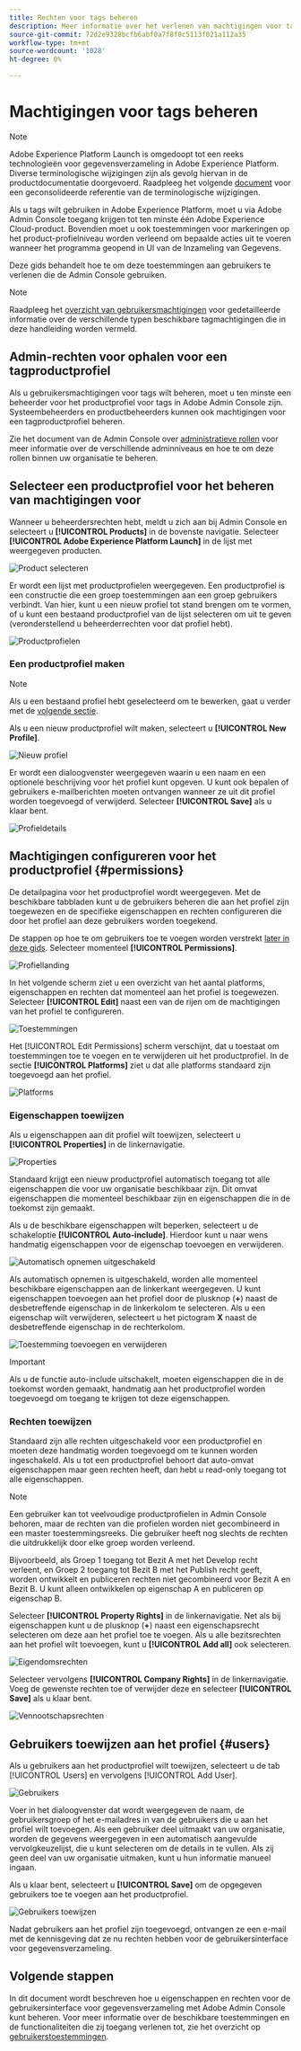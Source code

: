 ```yaml
---
title: Rechten voor tags beheren
description: Meer informatie over het verlenen van machtigingen voor tags in Adobe Experience Platform.
source-git-commit: 72d2e9328bcfb6abf0a7f8f0c5113f021a112a35
workflow-type: tm+mt
source-wordcount: '1028'
ht-degree: 0%

---
```


# Machtigingen voor tags beheren

>[!NOTE]
>
>Adobe Experience Platform Launch is omgedoopt tot een reeks technologieën voor gegevensverzameling in Adobe Experience Platform. Diverse terminologische wijzigingen zijn als gevolg hiervan in de productdocumentatie doorgevoerd. Raadpleeg het volgende [document](../../term-updates.md) voor een geconsolideerde referentie van de terminologische wijzigingen.

Als u tags wilt gebruiken in Adobe Experience Platform, moet u via Adobe Admin Console toegang krijgen tot ten minste één Adobe Experience Cloud-product. Bovendien moet u ook toestemmingen voor markeringen op het product-profielniveau worden verleend om bepaalde acties uit te voeren wanneer het programma geopend in UI van de Inzameling van Gegevens.

Deze gids behandelt hoe te om deze toestemmingen aan gebruikers te verlenen die de Admin Console gebruiken.

>[!NOTE]
>
>Raadpleeg het [overzicht van gebruikersmachtigingen](./user-permissions.md) voor gedetailleerde informatie over de verschillende typen beschikbare tagmachtigingen die in deze handleiding worden vermeld.

## Admin-rechten voor ophalen voor een tagproductprofiel

Als u gebruikersmachtigingen voor tags wilt beheren, moet u ten minste een beheerder voor het productprofiel voor tags in Adobe Admin Console zijn. Systeembeheerders en productbeheerders kunnen ook machtigingen voor een tagproductprofiel beheren.

Zie het document van de Admin Console over [administratieve rollen](https://helpx.adobe.com/enterprise/admin-guide.html/enterprise/using/admin-roles.ug.html) voor meer informatie over de verschillende adminniveaus en hoe te om deze rollen binnen uw organisatie te beheren.

## Selecteer een productprofiel voor het beheren van machtigingen voor

Wanneer u beheerdersrechten hebt, meldt u zich aan bij Admin Console en selecteert u **[!UICONTROL Products]** in de bovenste navigatie. Selecteer **[!UICONTROL Adobe Experience Platform Launch]** in de lijst met weergegeven producten.

![Product selecteren](../../images/ui/administration/manage-permissions/select-product.png)

Er wordt een lijst met productprofielen weergegeven. Een productprofiel is een constructie die een groep toestemmingen aan een groep gebruikers verbindt. Van hier, kunt u een nieuw profiel tot stand brengen om te vormen, of u kunt een bestaand productprofiel van de lijst selecteren om uit te geven (veronderstellend u beheerderrechten voor dat profiel hebt).

![Productprofielen](../../images/ui/administration/manage-permissions/product-profiles.png)

### Een productprofiel maken

>[!NOTE]
>
>Als u een bestaand profiel hebt geselecteerd om te bewerken, gaat u verder met de [volgende sectie](#permissions).

Als u een nieuw productprofiel wilt maken, selecteert u **[!UICONTROL New Profile]**.

![Nieuw profiel](../../images/ui/administration/manage-permissions/new-profile-button.png)

Er wordt een dialoogvenster weergegeven waarin u een naam en een optionele beschrijving voor het profiel kunt opgeven. U kunt ook bepalen of gebruikers e-mailberichten moeten ontvangen wanneer ze uit dit profiel worden toegevoegd of verwijderd. Selecteer **[!UICONTROL Save]** als u klaar bent.

![Profieldetails](../../images/ui/administration/manage-permissions/profile-details.png)

## Machtigingen configureren voor het productprofiel {#permissions}

De detailpagina voor het productprofiel wordt weergegeven. Met de beschikbare tabbladen kunt u de gebruikers beheren die aan het profiel zijn toegewezen en de specifieke eigenschappen en rechten configureren die door het profiel aan deze gebruikers worden toegekend.

De stappen op hoe te om gebruikers toe te voegen worden verstrekt [later in deze gids](#users). Selecteer momenteel **[!UICONTROL Permissions]**.

![Profiellanding](../../images/ui/administration/manage-permissions/profile-landing.png)

In het volgende scherm ziet u een overzicht van het aantal platforms, eigenschappen en rechten dat momenteel aan het profiel is toegewezen. Selecteer **[!UICONTROL Edit]** naast een van de rijen om de machtigingen van het profiel te configureren.

![Toestemmingen](../../images/ui/administration/manage-permissions/edit-permissions.png)

Het [!UICONTROL Edit Permissions] scherm verschijnt, dat u toestaat om toestemmingen toe te voegen en te verwijderen uit het productprofiel. In de sectie **[!UICONTROL Platforms]** ziet u dat alle platforms standaard zijn toegevoegd aan het profiel.

![Platforms](../../images/ui/administration/manage-permissions/platforms.png)

### Eigenschappen toewijzen

Als u eigenschappen aan dit profiel wilt toewijzen, selecteert u **[!UICONTROL Properties]** in de linkernavigatie.

![Properties](../../images/ui/administration/manage-permissions/properties.png)

Standaard krijgt een nieuw productprofiel automatisch toegang tot alle eigenschappen die voor uw organisatie beschikbaar zijn. Dit omvat eigenschappen die momenteel beschikbaar zijn en eigenschappen die in de toekomst zijn gemaakt.

Als u de beschikbare eigenschappen wilt beperken, selecteert u de schakeloptie **[!UICONTROL Auto-include]**. Hierdoor kunt u naar wens handmatig eigenschappen voor de eigenschap toevoegen en verwijderen.

![Automatisch opnemen uitgeschakeld](../../images/ui/administration/manage-permissions/auto-include-off.png)

Als automatisch opnemen is uitgeschakeld, worden alle momenteel beschikbare eigenschappen aan de linkerkant weergegeven. U kunt eigenschappen toevoegen aan het profiel door de plusknop (**+**) naast de desbetreffende eigenschap in de linkerkolom te selecteren. Als u een eigenschap wilt verwijderen, selecteert u het pictogram **X** naast de desbetreffende eigenschap in de rechterkolom.

![Toestemming toevoegen en verwijderen](../../images/ui/administration/manage-permissions/add-remove-permission.png)

>[!IMPORTANT]
>
>Als u de functie auto-include uitschakelt, moeten eigenschappen die in de toekomst worden gemaakt, handmatig aan het productprofiel worden toegevoegd om toegang te krijgen tot deze eigenschappen.

### Rechten toewijzen

Standaard zijn alle rechten uitgeschakeld voor een productprofiel en moeten deze handmatig worden toegevoegd om te kunnen worden ingeschakeld. Als u tot een productprofiel behoort dat auto-omvat eigenschappen maar geen rechten heeft, dan hebt u read-only toegang tot alle eigenschappen.

>[!NOTE]
>
>Een gebruiker kan tot veelvoudige productprofielen in Admin Console behoren, maar de rechten van die profielen worden niet gecombineerd in een master toestemmingsreeks. Die gebruiker heeft nog slechts de rechten die uitdrukkelijk door elke groep worden verleend.
>
>Bijvoorbeeld, als Groep 1 toegang tot Bezit A met het Develop recht verleent, en Groep 2 toegang tot Bezit B met het Publish recht geeft, worden ontwikkelt en publiceren rechten niet gecombineerd voor Bezit A en Bezit B. U kunt alleen ontwikkelen op eigenschap A en publiceren op eigenschap B.

Selecteer **[!UICONTROL Property Rights]** in de linkernavigatie. Net als bij eigenschappen kunt u de plusknop (**+**) naast een eigenschapsrecht selecteren om deze aan het profiel toe te voegen. Als u alle bezitsrechten aan het profiel wilt toevoegen, kunt u **[!UICONTROL Add all]** ook selecteren.

![Eigendomsrechten](../../images/ui/administration/manage-permissions/property-rights.png)

Selecteer vervolgens **[!UICONTROL Company Rights]** in de linkernavigatie. Voeg de gewenste rechten toe of verwijder deze en selecteer **[!UICONTROL Save]** als u klaar bent.

![Vennootschapsrechten](../../images/ui/administration/manage-permissions/company-rights.png)

## Gebruikers toewijzen aan het profiel {#users}

Als u gebruikers aan het productprofiel wilt toewijzen, selecteert u de tab [!UICONTROL Users] en vervolgens [!UICONTROL Add User].

![Gebruikers](../../images/ui/administration/manage-permissions/users.png)

Voer in het dialoogvenster dat wordt weergegeven de naam, de gebruikersgroep of het e-mailadres in van de gebruikers die u aan het profiel wilt toevoegen. Als een gebruiker deel uitmaakt van uw organisatie, worden de gegevens weergegeven in een automatisch aangevulde vervolgkeuzelijst, die u kunt selecteren om de details in te vullen. Als zij geen deel van uw organisatie uitmaken, kunt u hun informatie manueel ingaan.

Als u klaar bent, selecteert u **[!UICONTROL Save]** om de opgegeven gebruikers toe te voegen aan het productprofiel.

![Gebruikers toewijzen](../../images/ui/administration/manage-permissions/assign-users.png)

Nadat gebruikers aan het profiel zijn toegevoegd, ontvangen ze een e-mail met de kennisgeving dat ze nu rechten hebben voor de gebruikersinterface voor gegevensverzameling.

## Volgende stappen

In dit document wordt beschreven hoe u eigenschappen en rechten voor de gebruikersinterface voor gegevensverzameling met Adobe Admin Console kunt beheren. Voor meer informatie over de beschikbare toestemmingen en de functionaliteiten die zij toegang verlenen tot, zie het overzicht op [gebruikerstoestemmingen](./user-permissions.md).

